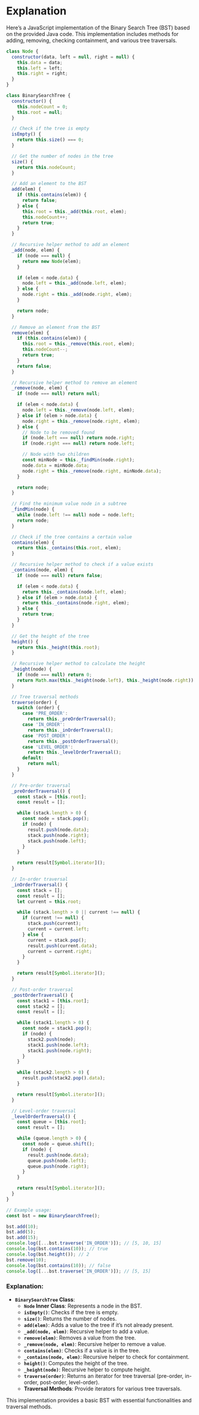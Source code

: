 # Explanation

Here’s a JavaScript implementation of the Binary Search Tree (BST) based on the provided Java code. This implementation includes methods for adding, removing, checking containment, and various tree traversals.

```javascript
class Node {
  constructor(data, left = null, right = null) {
    this.data = data;
    this.left = left;
    this.right = right;
  }
}

class BinarySearchTree {
  constructor() {
    this.nodeCount = 0;
    this.root = null;
  }

  // Check if the tree is empty
  isEmpty() {
    return this.size() === 0;
  }

  // Get the number of nodes in the tree
  size() {
    return this.nodeCount;
  }

  // Add an element to the BST
  add(elem) {
    if (this.contains(elem)) {
      return false;
    } else {
      this.root = this._add(this.root, elem);
      this.nodeCount++;
      return true;
    }
  }

  // Recursive helper method to add an element
  _add(node, elem) {
    if (node === null) {
      return new Node(elem);
    }

    if (elem < node.data) {
      node.left = this._add(node.left, elem);
    } else {
      node.right = this._add(node.right, elem);
    }

    return node;
  }

  // Remove an element from the BST
  remove(elem) {
    if (this.contains(elem)) {
      this.root = this._remove(this.root, elem);
      this.nodeCount--;
      return true;
    }
    return false;
  }

  // Recursive helper method to remove an element
  _remove(node, elem) {
    if (node === null) return null;

    if (elem < node.data) {
      node.left = this._remove(node.left, elem);
    } else if (elem > node.data) {
      node.right = this._remove(node.right, elem);
    } else {
      // Node to be removed found
      if (node.left === null) return node.right;
      if (node.right === null) return node.left;

      // Node with two children
      const minNode = this._findMin(node.right);
      node.data = minNode.data;
      node.right = this._remove(node.right, minNode.data);
    }

    return node;
  }

  // Find the minimum value node in a subtree
  _findMin(node) {
    while (node.left !== null) node = node.left;
    return node;
  }

  // Check if the tree contains a certain value
  contains(elem) {
    return this._contains(this.root, elem);
  }

  // Recursive helper method to check if a value exists
  _contains(node, elem) {
    if (node === null) return false;

    if (elem < node.data) {
      return this._contains(node.left, elem);
    } else if (elem > node.data) {
      return this._contains(node.right, elem);
    } else {
      return true;
    }
  }

  // Get the height of the tree
  height() {
    return this._height(this.root);
  }

  // Recursive helper method to calculate the height
  _height(node) {
    if (node === null) return 0;
    return Math.max(this._height(node.left), this._height(node.right)) + 1;
  }

  // Tree traversal methods
  traverse(order) {
    switch (order) {
      case 'PRE_ORDER':
        return this._preOrderTraversal();
      case 'IN_ORDER':
        return this._inOrderTraversal();
      case 'POST_ORDER':
        return this._postOrderTraversal();
      case 'LEVEL_ORDER':
        return this._levelOrderTraversal();
      default:
        return null;
    }
  }

  // Pre-order traversal
  _preOrderTraversal() {
    const stack = [this.root];
    const result = [];

    while (stack.length > 0) {
      const node = stack.pop();
      if (node) {
        result.push(node.data);
        stack.push(node.right);
        stack.push(node.left);
      }
    }

    return result[Symbol.iterator]();
  }

  // In-order traversal
  _inOrderTraversal() {
    const stack = [];
    const result = [];
    let current = this.root;

    while (stack.length > 0 || current !== null) {
      if (current !== null) {
        stack.push(current);
        current = current.left;
      } else {
        current = stack.pop();
        result.push(current.data);
        current = current.right;
      }
    }

    return result[Symbol.iterator]();
  }

  // Post-order traversal
  _postOrderTraversal() {
    const stack1 = [this.root];
    const stack2 = [];
    const result = [];

    while (stack1.length > 0) {
      const node = stack1.pop();
      if (node) {
        stack2.push(node);
        stack1.push(node.left);
        stack1.push(node.right);
      }
    }

    while (stack2.length > 0) {
      result.push(stack2.pop().data);
    }

    return result[Symbol.iterator]();
  }

  // Level-order traversal
  _levelOrderTraversal() {
    const queue = [this.root];
    const result = [];

    while (queue.length > 0) {
      const node = queue.shift();
      if (node) {
        result.push(node.data);
        queue.push(node.left);
        queue.push(node.right);
      }
    }

    return result[Symbol.iterator]();
  }
}

// Example usage:
const bst = new BinarySearchTree();

bst.add(10);
bst.add(5);
bst.add(15);
console.log([...bst.traverse('IN_ORDER')]); // [5, 10, 15]
console.log(bst.contains(10)); // true
console.log(bst.height()); // 2
bst.remove(10);
console.log(bst.contains(10)); // false
console.log([...bst.traverse('IN_ORDER')]); // [5, 15]

```

### Explanation:

- **`BinarySearchTree` Class**:
  - **`Node` Inner Class**: Represents a node in the BST.
  - **`isEmpty()`**: Checks if the tree is empty.
  - **`size()`**: Returns the number of nodes.
  - **`add(elem)`**: Adds a value to the tree if it’s not already present.
  - **`_add(node, elem)`**: Recursive helper to add a value.
  - **`remove(elem)`**: Removes a value from the tree.
  - **`_remove(node, elem)`**: Recursive helper to remove a value.
  - **`contains(elem)`**: Checks if a value is in the tree.
  - **`_contains(node, elem)`**: Recursive helper to check for containment.
  - **`height()`**: Computes the height of the tree.
  - **`_height(node)`**: Recursive helper to compute height.
  - **`traverse(order)`**: Returns an iterator for tree traversal (pre-order, in-order, post-order, level-order).
  - **Traversal Methods**: Provide iterators for various tree traversals.

This implementation provides a basic BST with essential functionalities and traversal methods.
